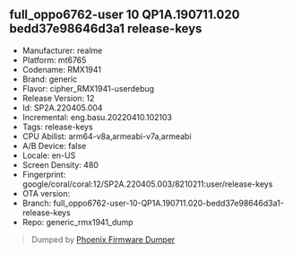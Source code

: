 ## full_oppo6762-user 10 QP1A.190711.020 bedd37e98646d3a1 release-keys
- Manufacturer: realme
- Platform: mt6765
- Codename: RMX1941
- Brand: generic
- Flavor: cipher_RMX1941-userdebug
- Release Version: 12
- Id: SP2A.220405.004
- Incremental: eng.basu.20220410.102103
- Tags: release-keys
- CPU Abilist: arm64-v8a,armeabi-v7a,armeabi
- A/B Device: false
- Locale: en-US
- Screen Density: 480
- Fingerprint: google/coral/coral:12/SP2A.220405.003/8210211:user/release-keys
- OTA version: 
- Branch: full_oppo6762-user-10-QP1A.190711.020-bedd37e98646d3a1-release-keys
- Repo: generic_rmx1941_dump


>Dumped by [Phoenix Firmware Dumper](https://github.com/DroidDumps/phoenix_firmware_dumper)
